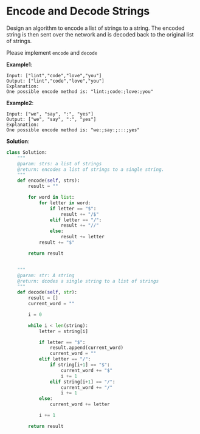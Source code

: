 # Encode and Decode Strings

Design an algorithm to encode a list of strings to a string. The encoded string is 
then sent over the network and is decoded back to the original list of strings.

Please implement `encode` and `decode`

**Example1**:

```
Input: ["lint","code","love","you"]
Output: ["lint","code","love","you"]
Explanation:
One possible encode method is: "lint:;code:;love:;you"
```

**Example2**:

```
Input: ["we", "say", ":", "yes"]
Output: ["we", "say", ":", "yes"]
Explanation:
One possible encode method is: "we:;say:;:::;yes"
```

**Solution**:

```python
class Solution:
    """
    @param: strs: a list of strings
    @return: encodes a list of strings to a single string.
    """
    def encode(self, strs):
        result = ""

        for word in list:
            for letter in word:
                if letter == "$":
                    result += "/$"
                elif letter == "/":
                    result += "//"
                else:
                    result += letter
            result += "$"

        return result


    """
    @param: str: A string
    @return: dcodes a single string to a list of strings
    """
    def decode(self, str):
        result = []
        current_word = ""

        i = 0

        while i < len(string):
            letter = string[i]

            if letter == "$":
                result.append(current_word)
                current_word = ""
            elif letter == "/":
                if string[i+1] == "$":
                    current_word += "$"
                    i += 1
                elif string[i+1] == "/":
                    current_word += "/"
                    i += 1
            else:
                current_word += letter

            i += 1

        return result
```
